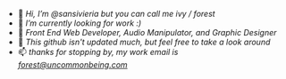 - 👋 *Hi, I’m @sansivieria but you can call me ivy / forest*
- 👀 *I’m currently looking for work :)*
- 🌱 *Front End Web Developer, Audio Manipulator, and Graphic Designer*
- 💞️ *This github isn't updated much, but feel free to take a look around*
- 📫 *thanks for stopping by, my work email is forest@uncommonbeing.com*

<!---
sansivieria/sansivieria is a ✨ special ✨ repository because its `README.md` (this file) appears on your GitHub profile.
You can click the Preview link to take a look at your changes.
--->
